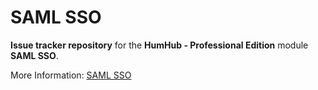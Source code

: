 # SAML SSO

**Issue tracker repository** for the **HumHub - Professional Edition** module **SAML SSO**. 


More Information: [SAML SSO](https://www.humhub.com/en/marketplace/saml-sso/)
